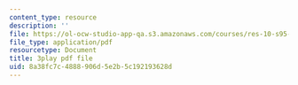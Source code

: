 ```yaml
---
content_type: resource
description: ''
file: https://ol-ocw-studio-app-qa.s3.amazonaws.com/courses/res-10-s95-physics-of-covid-19-transmission-fall-2020/8a38fc7c4888906d5e2b5c192193628d_w6pWbzkTap4.pdf
file_type: application/pdf
resourcetype: Document
title: 3play pdf file
uid: 8a38fc7c-4888-906d-5e2b-5c192193628d
---
```

